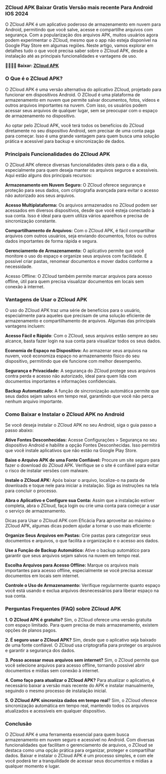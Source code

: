### ZCloud APK Baixar Gratis Versão mais recente Para Android IOS 2024
O ZCloud APK é um aplicativo poderoso de armazenamento em nuvem para Android, permitindo que você salve, acesse e compartilhe arquivos com segurança. Com a popularização dos arquivos APK, muitos usuários agora podem experimentar o ZCloud, mesmo que o app não esteja disponível na Google Play Store em algumas regiões. Neste artigo, vamos explorar em detalhes tudo o que você precisa saber sobre o ZCloud APK, desde a instalação até as principais funcionalidades e vantagens de uso.

**👩‍💻🙋‍♀️ Baixar: [ZCloud APK](https://modilimitado.io/pt/zcloud-apk)**

### O Que é o ZCloud APK?
O ZCloud APK é uma versão alternativa do aplicativo ZCloud, projetado para funcionar em dispositivos Android. O ZCloud é uma plataforma de armazenamento em nuvem que permite salvar documentos, fotos, vídeos e outros arquivos importantes na nuvem. Com isso, os usuários podem acessar seus arquivos de qualquer lugar, sem se preocupar com o espaço de armazenamento no dispositivo.

Ao optar pelo ZCloud APK, você terá todos os benefícios do ZCloud diretamente no seu dispositivo Android, sem precisar de uma conta paga para começar. Isso é uma grande vantagem para quem busca uma solução prática e acessível para backup e sincronização de dados.

### Principais Funcionalidades do ZCloud APK
O ZCloud APK oferece diversas funcionalidades úteis para o dia a dia, especialmente para quem deseja manter os arquivos seguros e acessíveis. Aqui estão alguns dos principais recursos:

**Armazenamento em Nuvem Seguro:** O ZCloud oferece segurança e proteção para seus dados, com criptografia avançada para evitar o acesso não autorizado aos seus arquivos.

**Acesso Multiplataforma:** Os arquivos armazenados no ZCloud podem ser acessados em diversos dispositivos, desde que você esteja conectado à sua conta. Isso é ideal para quem utiliza vários aparelhos e precisa de sincronização constante.

**Compartilhamento de Arquivos:** Com o ZCloud APK, é fácil compartilhar arquivos com outros usuários, seja enviando documentos, fotos ou outros dados importantes de forma rápida e segura.

**Gerenciamento de Armazenamento:** O aplicativo permite que você monitore o uso do espaço e organize seus arquivos com facilidade. É possível criar pastas, renomear documentos e mover dados conforme a necessidade.

Acesso Offline: O ZCloud também permite marcar arquivos para acesso offline, útil para quem precisa visualizar documentos em locais sem conexão à internet.

### Vantagens de Usar o ZCloud APK
O uso do ZCloud APK traz uma série de benefícios para o usuário, especialmente para aqueles que precisam de uma solução eficiente de armazenamento e compartilhamento de arquivos. Algumas das principais vantagens incluem:

**Acesso Fácil e Rápido**: Com o ZCloud, seus arquivos estão sempre ao seu alcance, basta fazer login na sua conta para visualizar todos os seus dados.

**Economia de Espaço no Dispositivo:** Ao armazenar seus arquivos na nuvem, você economiza espaço no armazenamento físico do seu dispositivo, permitindo que ele funcione com melhor desempenho.

**Segurança e Privacidade:** A segurança do ZCloud protege seus arquivos contra perda e acesso não autorizado, ideal para quem lida com documentos importantes e informações confidenciais.

**Backup Automatizado:** A função de sincronização automática permite que seus dados sejam salvos em tempo real, garantindo que você não perca nenhum arquivo importante.

### Como Baixar e Instalar o ZCloud APK no Android
Se você deseja instalar o ZCloud APK no seu Android, siga o guia passo a passo abaixo:

**Ative Fontes Desconhecidas:** Acesse Configurações > Segurança no seu dispositivo Android e habilite a opção Fontes Desconhecidas. Isso permitirá que você instale aplicativos que não estão na Google Play Store.

**Baixe o Arquivo APK de uma Fonte Confiável:** Procure um site seguro para fazer o download do ZCloud APK. Verifique se o site é confiável para evitar o risco de instalar versões com malware.

**Instale o ZCloud APK:** Após baixar o arquivo, localize-o na pasta de downloads e toque nele para iniciar a instalação. Siga as instruções na tela para concluir o processo.

**Abra o Aplicativo e Configure sua Conta:** Assim que a instalação estiver completa, abra o ZCloud, faça login ou crie uma conta para começar a usar o serviço de armazenamento.

Dicas para Usar o ZCloud APK com Eficácia
Para aproveitar ao máximo o ZCloud APK, algumas dicas podem ajudar a tornar o uso mais eficiente:

**Organize Seus Arquivos em Pastas:** Crie pastas para categorizar seus documentos e arquivos, o que facilita a organização e o acesso aos dados.

**Use a Função de Backup Automático:** Ative o backup automático para garantir que seus arquivos sejam salvos na nuvem em tempo real.

**Escolha Arquivos para Acesso Offline:** Marque os arquivos mais importantes para acesso offline, especialmente se você precisa acessar documentos em locais sem internet.

**Controle o Uso de Armazenamento:** Verifique regularmente quanto espaço você está usando e exclua arquivos desnecessários para liberar espaço na sua conta.

### Perguntas Frequentes (FAQ) sobre ZCloud APK

**1. O ZCloud APK é gratuito?**
Sim, o ZCloud oferece uma versão gratuita com espaço limitado. Para quem precisa de mais armazenamento, existem opções de planos pagos.

**2. É seguro usar o ZCloud APK?**
Sim, desde que o aplicativo seja baixado de uma fonte confiável. O ZCloud usa criptografia para proteger os arquivos e garantir a segurança dos dados.

**3. Posso acessar meus arquivos sem internet?**
Sim, o ZCloud permite que você selecione arquivos para acesso offline, tornando possível abrir documentos e mídias sem conexão à internet.

**4. Como faço para atualizar o ZCloud APK?**
Para atualizar o aplicativo, é necessário baixar a versão mais recente do APK e instalar manualmente, seguindo o mesmo processo de instalação inicial.

**5. O ZCloud APK sincroniza dados em tempo real**?
Sim, o ZCloud oferece sincronização automática em tempo real, mantendo todos os arquivos atualizados e acessíveis em qualquer dispositivo.

### Conclusão
O ZCloud APK é uma ferramenta essencial para quem busca armazenamento em nuvem seguro e acessível no Android. Com diversas funcionalidades que facilitam o gerenciamento de arquivos, o ZCloud se destaca como uma opção prática para organizar, proteger e compartilhar dados. Baixar e instalar o ZCloud APK é um processo simples, e com ele você poderá ter a tranquilidade de acessar seus documentos e mídias a qualquer momento e lugar.
